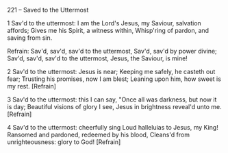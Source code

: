 221 – Saved to the Uttermost


1
Sav'd to the uttermost:  I am the Lord's
Jesus, my Saviour, salvation affords;
Gives me his Spirit, a witness within,
Whisp'ring of pardon, and saving from sin.

Refrain:
Sav'd, sav'd, sav'd to the uttermost,
Sav'd, sav'd by power divine;
Sav'd, sav'd, sav'd to the uttermost,
Jesus, the Saviour, is mine!

2
Sav'd to the uttermost:  Jesus is near;
Keeping me safely, he casteth out fear;
Trusting his promises, now I am blest;
Leaning upon him, how sweet is my rest.  [Refrain]

3
Sav'd to the uttermost:  this I can say,
"Once all was darkness, but now it is day;
Beautiful visions of glory I see,
Jesus in brightness reveal'd unto me.  [Refrain]

4
Sav'd to the uttermost:  cheerfully sing
Loud halleluias to Jesus, my King!
Ransomed and pardoned, redeemed by his blood,
Cleans'd from unrighteousness:  glory to God!  [Refrain]

